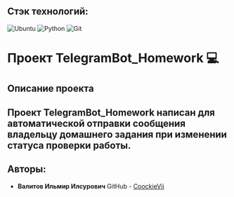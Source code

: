 
## Стэк технологий:
![Ubuntu](https://img.shields.io/badge/Ubuntu-E95420?style=for-the-badge&logo=ubuntu&logoColor=white)
![Python](https://img.shields.io/badge/python-3670A0?style=for-the-badge&logo=python&logoColor=ffdd54)
![Git](https://img.shields.io/badge/git-%23F05033.svg?style=for-the-badge&logo=git&logoColor=white)

# Проект TelegramBot_Homework :computer:
Описание проекта
----------
Проект **TelegramBot_Homework** написан для автоматической отправки сообщения владельцу домашнего задания при изменении статуса проверки работы.
----------
Авторы:
----------
* **Валитов Ильмир Илсурович**
GitHub - [CoockieVii](https://github.com/CoockieVii)

